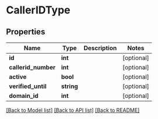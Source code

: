 # CallerIDType

## Properties
Name | Type | Description | Notes
------------ | ------------- | ------------- | -------------
**id** | **int** |  | [optional] 
**callerid_number** | **int** |  | [optional] 
**active** | **bool** |  | [optional] 
**verified_until** | **string** |  | [optional] 
**domain_id** | **int** |  | [optional] 

[[Back to Model list]](../../README.md#documentation-for-models) [[Back to API list]](../../README.md#documentation-for-api-endpoints) [[Back to README]](../../README.md)

